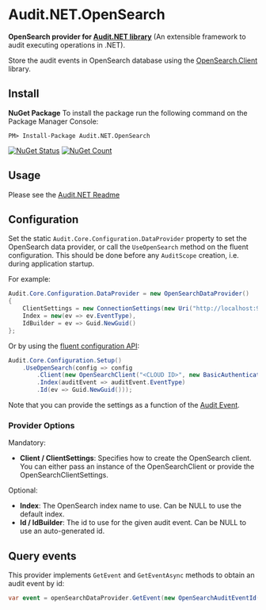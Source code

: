 # Audit.NET.OpenSearch
**OpenSearch provider for [Audit.NET library](https://github.com/thepirat000/Audit.NET)** (An extensible framework to audit executing operations in .NET).

Store the audit events in OpenSearch database using the [OpenSearch.Client](https://www.nuget.org/packages/OpenSearch.Client) library.

## Install

**NuGet Package** 
To install the package run the following command on the Package Manager Console:

```
PM> Install-Package Audit.NET.OpenSearch
```

[![NuGet Status](https://img.shields.io/nuget/v/Audit.NET.OpenSearch.svg?style=flat)](https://www.nuget.org/packages/Audit.NET.OpenSearch/)
[![NuGet Count](https://img.shields.io/nuget/dt/Audit.NET.OpenSearch.svg)](https://www.nuget.org/packages/Audit.NET.OpenSearch/)

## Usage
Please see the [Audit.NET Readme](https://github.com/thepirat000/Audit.NET#usage)

## Configuration
Set the static `Audit.Core.Configuration.DataProvider` property to set the OpenSearch data provider, or call the `UseOpenSearch` 
method on the fluent configuration. This should be done before any `AuditScope` creation, i.e. during application startup.


For example:

```c#
Audit.Core.Configuration.DataProvider = new OpenSearchDataProvider()
{
    ClientSettings = new ConnectionSettings(new Uri("http://localhost:9200")),
    Index = new(ev => ev.EventType),
    IdBuilder = ev => Guid.NewGuid()
};
```

Or by using the [fluent configuration API](https://github.com/thepirat000/Audit.NET#configuration-fluent-api):

```c#
Audit.Core.Configuration.Setup()
    .UseOpenSearch(config => config
        .Client(new OpenSearchClient("<CLOUD ID>", new BasicAuthenticationCredentials("user", "pass")));
        .Index(auditEvent => auditEvent.EventType)
        .Id(ev => Guid.NewGuid()));
```

Note that you can provide the settings as a function of the [Audit Event](https://github.com/thepirat000/Audit.NET#usage).

### Provider Options

Mandatory:
- **Client / ClientSettings**: Specifies how to create the OpenSearch client. You can either pass an instance of the OpenSearchClient or provide the OpenSearchClientSettings.

Optional:
- **Index**: The OpenSearch index name to use. Can be NULL to use the default index. 
- **Id / IdBuilder**: The id to use for the given audit event. Can be NULL to use an auto-generated id.

## Query events

This provider implements `GetEvent` and `GetEventAsync` methods to obtain an audit event by id:

```c#
var event = openSearchDataProvider.GetEvent(new OpenSearchAuditEventId() { Index = "myindex", Id = "myid" });
```

